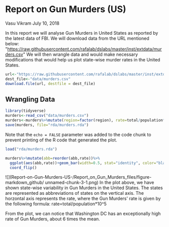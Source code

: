 Report on Gun Murders (US)
================
Vasu Vikram
July 10, 2018

In this report we will analyse Gun Murders in United States as reported by the latest data of FBI. We will download data from the URL mentioned below: "<https://raw.githubusercontent.com/rafalab/dslabs/master/inst/extdata/murders.csv>" We will then wrangle data and would make necessary modifications that would help us plot state-wise murder rates in the United States.

``` r
url<-"https://raw.githubusercontent.com/rafalab/dslabs/master/inst/extdata/murders.csv"
dest_file<-"data/murders.csv"
download.file(url, destfile = dest_file)
```

Wrangling Data
--------------

``` r
library(tidyverse)
murders<-read_csv("data/murders.csv")
murders<-murders%>%mutate(region=factor(region), rate=total/population*10^5)
save(murders, file="rda/murders.rda")
```

Note that the `echo = FALSE` parameter was added to the code chunk to prevent printing of the R code that generated the plot.

``` r
load("rda/murders.rda")

murders%>%mutate(abb=reorder(abb,rate))%>%
  ggplot(aes(abb,rate))+geom_bar(width=0.5, stat="identity", color="black")+
  coord_flip()
```

![](Report-on-Gun-Murders-US-/Report_on_Gun_Murders_files/figure-markdown_github/
unnamed-chunk-3-1.png)
In the plot above, we have shown state-wise variability in Gun Murders in the United States. The states are represented as abbreviations of states on the vertical axis. The horzontal axis represents the rate, where the Gun Murders' rate is given by the following formula: rate=total/population\*10^5

From the plot, we can notice that Washington DC has an exceptionally high rate of Gun Murders, about 6 times the mean.
